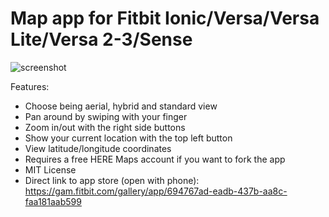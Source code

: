 # Map app for Fitbit Ionic/Versa/Versa Lite/Versa 2-3/Sense

![screenshot](Map-screenshot.png)

Features:
- Choose being aerial, hybrid and standard view
- Pan around by swiping with your finger
- Zoom in/out with the right side buttons
- Show your current location with the top left button
- View latitude/longitude coordinates
- Requires a free HERE Maps account if you want to fork the app
- MIT License
- Direct link to app store (open with phone):
https://gam.fitbit.com/gallery/app/694767ad-eadb-437b-aa8c-faa181aab599
